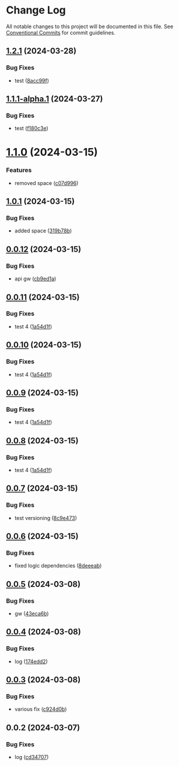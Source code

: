 # Change Log

All notable changes to this project will be documented in this file.
See [Conventional Commits](https://conventionalcommits.org) for commit guidelines.

## [1.2.1](https://github.com/Iustin-Burlacu/monorepo-aws-lambda-lerna/compare/v1.2.0...v1.2.1) (2024-03-28)


### Bug Fixes

* test ([8acc99f](https://github.com/Iustin-Burlacu/monorepo-aws-lambda-lerna/commit/8acc99f1736b1eb49c99994768ffbcd469a9b3b3))





## [1.1.1-alpha.1](https://github.com/Iustin-Burlacu/monorepo-aws-lambda-lerna/compare/v1.1.1-alpha.0...v1.1.1-alpha.1) (2024-03-27)


### Bug Fixes

* test ([f180c3e](https://github.com/Iustin-Burlacu/monorepo-aws-lambda-lerna/commit/f180c3eda50cdc83355f8786b16ad8573913a14c))





# [1.1.0](https://github.com/Iustin-Burlacu/monorepo-aws-lambda-lerna/compare/v1.0.1...v1.1.0) (2024-03-15)


### Features

* removed space ([c07d996](https://github.com/Iustin-Burlacu/monorepo-aws-lambda-lerna/commit/c07d9964dc718faafc15a53d34811652f351aa4d))





## [1.0.1](https://github.com/Iustin-Burlacu/monorepo-aws-lambda-lerna/compare/v1.0.0...v1.0.1) (2024-03-15)


### Bug Fixes

* added space ([319b78b](https://github.com/Iustin-Burlacu/monorepo-aws-lambda-lerna/commit/319b78ba55f10ea6b2c7787f178f9ad736b03728))





## [0.0.12](https://github.com/Iustin-Burlacu/monorepo-aws-lambda-lerna/compare/v0.0.11...v0.0.12) (2024-03-15)


### Bug Fixes

* api gw ([cb9ed1a](https://github.com/Iustin-Burlacu/monorepo-aws-lambda-lerna/commit/cb9ed1ac5593b76ec2d3640e1e8f51ebdf580b08))





## [0.0.11](https://github.com/Iustin-Burlacu/monorepo-aws-lambda-lerna/compare/v0.0.7...v0.0.11) (2024-03-15)


### Bug Fixes

* test 4 ([1a54d1f](https://github.com/Iustin-Burlacu/monorepo-aws-lambda-lerna/commit/1a54d1fdc4c983e9d5add3976d45064f95369d5d))





## [0.0.10](https://github.com/Iustin-Burlacu/monorepo-aws-lambda-lerna/compare/v0.0.7...v0.0.10) (2024-03-15)


### Bug Fixes

* test 4 ([1a54d1f](https://github.com/Iustin-Burlacu/monorepo-aws-lambda-lerna/commit/1a54d1fdc4c983e9d5add3976d45064f95369d5d))





## [0.0.9](https://github.com/Iustin-Burlacu/monorepo-aws-lambda-lerna/compare/v0.0.7...v0.0.9) (2024-03-15)


### Bug Fixes

* test 4 ([1a54d1f](https://github.com/Iustin-Burlacu/monorepo-aws-lambda-lerna/commit/1a54d1fdc4c983e9d5add3976d45064f95369d5d))





## [0.0.8](https://github.com/Iustin-Burlacu/monorepo-aws-lambda-lerna/compare/v0.0.7...v0.0.8) (2024-03-15)


### Bug Fixes

* test 4 ([1a54d1f](https://github.com/Iustin-Burlacu/monorepo-aws-lambda-lerna/commit/1a54d1fdc4c983e9d5add3976d45064f95369d5d))





## [0.0.7](https://github.com/Iustin-Burlacu/monorepo-aws-lambda-lerna/compare/v0.0.6...v0.0.7) (2024-03-15)


### Bug Fixes

* test versioning ([8c9e473](https://github.com/Iustin-Burlacu/monorepo-aws-lambda-lerna/commit/8c9e4736ef4630ae6fefd10dbff48301aa8fbae7))





## [0.0.6](https://github.com/Iustin-Burlacu/monorepo-aws-lambda-lerna/compare/v0.0.5...v0.0.6) (2024-03-15)


### Bug Fixes

* fixed logic dependencies ([8deeeab](https://github.com/Iustin-Burlacu/monorepo-aws-lambda-lerna/commit/8deeeab358a041f052e0111493de1f238e7b9979))





## [0.0.5](https://github.com/Iustin-Burlacu/monorepo-aws-lambda-lerna/compare/v0.0.4...v0.0.5) (2024-03-08)


### Bug Fixes

* gw ([43eca6b](https://github.com/Iustin-Burlacu/monorepo-aws-lambda-lerna/commit/43eca6b4eece307b5185306017f2d9b820e8df70))





## [0.0.4](https://github.com/Iustin-Burlacu/monorepo-aws-lambda-lerna/compare/v0.0.3...v0.0.4) (2024-03-08)


### Bug Fixes

* log ([174edd2](https://github.com/Iustin-Burlacu/monorepo-aws-lambda-lerna/commit/174edd2eba326c13c1fc6c43095540de3f6ce2eb))





## [0.0.3](https://github.com/Iustin-Burlacu/monorepo-aws-lambda-lerna/compare/v0.0.2...v0.0.3) (2024-03-08)


### Bug Fixes

* various fix ([c924d0b](https://github.com/Iustin-Burlacu/monorepo-aws-lambda-lerna/commit/c924d0bbf09f96619dd8a6b715307afe4080cc52))





## 0.0.2 (2024-03-07)


### Bug Fixes

* log ([cd34707](https://github.com/Iustin-Burlacu/monorepo-aws-lambda-lerna/commit/cd34707dce886ba8bb212f99d3c6e45f6bd903cc))
